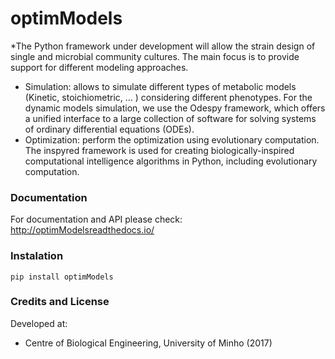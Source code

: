 optimModels
======

*The Python framework under development will allow the strain design of single and microbial community cultures. The main focus is to provide support for different modeling approaches.


* Simulation: allows to simulate different types of metabolic models (Kinetic, stoichiometric, … ) considering different phenotypes. For the dynamic models simulation, we use the Odespy framework, which offers a unified interface to a large collection of software for solving systems of ordinary differential equations (ODEs).
* Optimization: perform the optimization using evolutionary computation. The inspyred framework is used for creating biologically-inspired computational intelligence algorithms in Python, including evolutionary computation.


### Documentation

For documentation and API please check: http://optimModelsreadthedocs.io/

### Instalation

```
pip install optimModels
```

### Credits and License
Developed at:
* Centre of Biological Engineering, University of Minho (2017)

